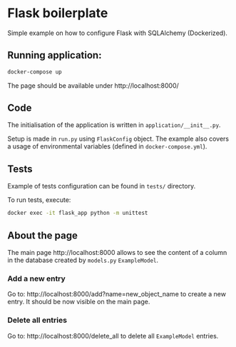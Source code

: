 # Flask boilerplate

Simple example on how to configure Flask with SQLAlchemy (Dockerized).

## Running application:
```bash
docker-compose up
``` 

The page should be available under http://localhost:8000/

## Code

The initialisation of the application is written in `application/__init__.py`.

Setup is made in `run.py` using `FlaskConfig` object. 
The example also covers a usage of environmental variables (defined in `docker-compose.yml`).

## Tests

Example of tests configuration can be found in `tests/` directory.

To run tests, execute:
```bash
docker exec -it flask_app python -m unittest
```
 
## About the page
The main page http://localhost:8000 allows to see the content of a column in the database created by `models.py` `ExampleModel`.

### Add a new entry
Go to: http://localhost:8000/add?name=new_object_name to create a new entry. It should be now visible on the main page.

### Delete all entries
Go to: http://localhost:8000/delete_all to delete all `ExampleModel` entries.


